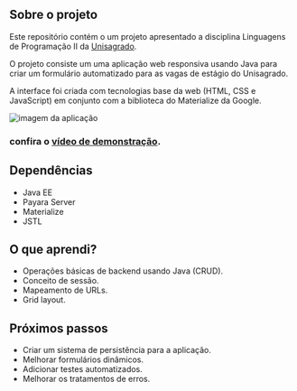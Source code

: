 ## Sobre o projeto

Este repositório contém o um projeto apresentado a disciplina Linguagens de Programação II da [Unisagrado](https://unisagrado.edu.br/).

O projeto consiste um uma aplicação web responsiva usando Java para criar um formulário automatizado para as vagas de estágio do Unisagrado.

A interface foi criada com tecnologias base da web (HTML, CSS e JavaScript) em conjunto com a biblioteca do Materialize da Google.

![imagem da aplicação](https://imgur.com/gallery/TaHPlg5)

### confira o [vídeo de demonstração](https://youtu.be/Sf1j-IjJ6u4).

## Dependências

- Java EE
- Payara Server
- Materialize
- JSTL


## O que aprendi?

- Operações básicas de backend usando Java (CRUD).
- Conceito de sessão.
- Mapeamento de URLs.
- Grid layout.


## Próximos passos

- Criar um sistema de persistência para a aplicação.
- Melhorar formulários dinâmicos.
- Adicionar testes automatizados.
- Melhorar os tratamentos de erros.
